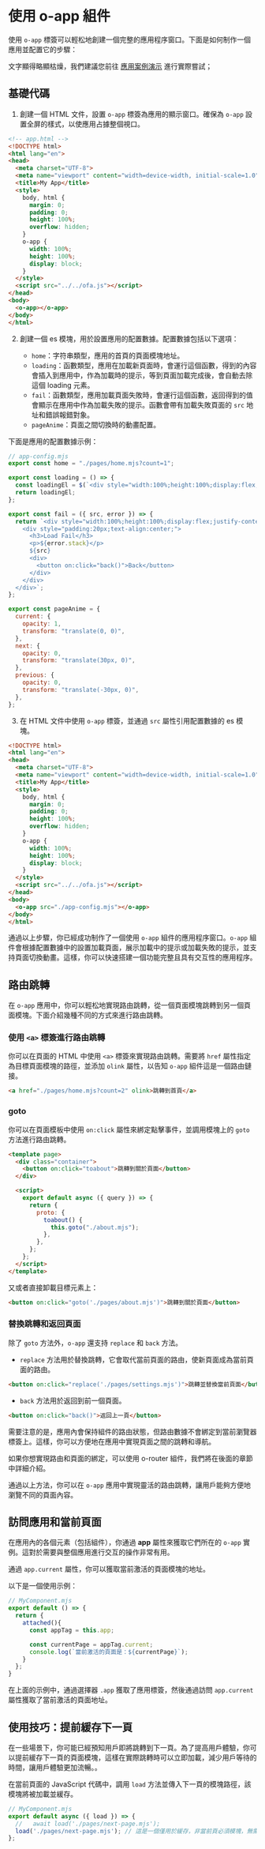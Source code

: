 # 使用 o-app 組件

使用 `o-app` 標簽可以輕松地創建一個完整的應用程序窗口。下面是如何制作一個應用並配置它的步驟：

文字顯得略顯枯燥，我們建議您前往 [應用案例演示](../../cases/use-app.md) 進行實際嘗試；

## 基礎代碼

1. 創建一個 HTML 文件，設置 `o-app` 標簽為應用的顯示窗口。確保為 `o-app` 設置全屏的樣式，以使應用占據整個視口。

```html
<!-- app.html -->
<!DOCTYPE html>
<html lang="en">
<head>
  <meta charset="UTF-8">
  <meta name="viewport" content="width=device-width, initial-scale=1.0">
  <title>My App</title>
  <style>
    body, html {
      margin: 0;
      padding: 0;
      height: 100%;
      overflow: hidden;
    }
    o-app {
      width: 100%;
      height: 100%;
      display: block;
    }
  </style>
  <script src="../../ofa.js"></script>
</head>
<body>
  <o-app></o-app>
</body>
</html>
```

2. 創建一個 es 模塊，用於設置應用的配置數據。配置數據包括以下選項：

   - `home`：字符串類型，應用的首頁的頁面模塊地址。
   - `loading`：函數類型，應用在加載新頁面時，會運行這個函數，得到的內容會插入到應用中，作為加載時的提示，等到頁面加載完成後，會自動去除這個 loading 元素。
   - `fail`：函數類型，應用加載頁面失敗時，會運行這個函數，返回得到的值會顯示在應用中作為加載失敗的提示。函數會帶有加載失敗頁面的 `src` 地址和錯誤報錯對象。
   - `pageAnime`：頁面之間切換時的動畫配置。

下面是應用的配置數據示例：

```javascript
// app-config.mjs
export const home = "./pages/home.mjs?count=1";

export const loading = () => {
  const loadingEl = $(`<div style="width:100%;height:100%;display:flex;justify-content:center;align-items:center;word-break:break-all;">Loading</div>`);
  return loadingEl;
};

export const fail = ({ src, error }) => {
  return `<div style="width:100%;height:100%;display:flex;justify-content:center;align-items:center;word-break:break-all;" data-testid="error-container">
    <div style="padding:20px;text-align:center;">
      <h3>Load Fail</h3> 
      <p>${error.stack}</p>
      ${src}
      <div>
        <button on:click="back()">Back</button>
      </div>
    </div>
  </div>`;
};

export const pageAnime = {
  current: {
    opacity: 1,
    transform: "translate(0, 0)",
  },
  next: {
    opacity: 0,
    transform: "translate(30px, 0)",
  },
  previous: {
    opacity: 0,
    transform: "translate(-30px, 0)",
  },
};
```

3. 在 HTML 文件中使用 `o-app` 標簽，並通過 `src` 屬性引用配置數據的 es 模塊。

```html
<!DOCTYPE html>
<html lang="en">
<head>
  <meta charset="UTF-8">
  <meta name="viewport" content="width=device-width, initial-scale=1.0">
  <title>My App</title>
  <style>
    body, html {
      margin: 0;
      padding: 0;
      height: 100%;
      overflow: hidden;
    }
    o-app {
      width: 100%;
      height: 100%;
      display: block;
    }
  </style>
  <script src="../../ofa.js"></script>
</head>
<body>
  <o-app src="./app-config.mjs"></o-app>
</body>
</html>
```

通過以上步驟，你已經成功制作了一個使用 `o-app` 組件的應用程序窗口。`o-app` 組件會根據配置數據中的設置加載頁面，展示加載中的提示或加載失敗的提示，並支持頁面切換動畫。這樣，你可以快速搭建一個功能完整且具有交互性的應用程序。

## 路由跳轉

在 `o-app` 應用中，你可以輕松地實現路由跳轉，從一個頁面模塊跳轉到另一個頁面模塊。下面介紹幾種不同的方式來進行路由跳轉。

### 使用 `<a>` 標簽進行路由跳轉

你可以在頁面的 HTML 中使用 `<a>` 標簽來實現路由跳轉。需要將 `href` 屬性指定為目標頁面模塊的路徑，並添加 `olink` 屬性，以告知 `o-app` 組件這是一個路由鏈接。

```html
<a href="./pages/home.mjs?count=2" olink>跳轉到首頁</a>
```

### goto

你可以在頁面模板中使用 `on:click` 屬性來綁定點擊事件，並調用模塊上的 `goto` 方法進行路由跳轉。

```html
<template page>
  <div class="container">
    <button on:click="toabout">跳轉到關於頁面</button>
  </div>

  <script>
    export default async ({ query }) => {
      return {
        proto: {
          toabout() {
            this.goto("./about.mjs");
          },
        },
      };
    };
  </script>
</template>
```

又或者直接卸載目標元素上：

```html
<button on:click="goto('./pages/about.mjs')">跳轉到關於頁面</button>
```

### 替換跳轉和返回頁面

除了 `goto` 方法外，`o-app` 還支持 `replace` 和 `back` 方法。

- `replace` 方法用於替換跳轉，它會取代當前頁面的路由，使新頁面成為當前頁面的路由。

```html
<button on:click="replace('./pages/settings.mjs')">跳轉並替換當前頁面</button>
```

- `back` 方法用於返回到前一個頁面。

```html
<button on:click="back()">返回上一頁</button>
```

需要注意的是，應用內會保持組件的路由狀態，但路由數據不會綁定到當前瀏覽器標簽上。這樣，你可以方便地在應用中實現頁面之間的跳轉和導航。

如果你想實現路由和頁面的綁定，可以使用 o-router 組件，我們將在後面的章節中詳細介紹。

通過以上方法，你可以在 `o-app` 應用中實現靈活的路由跳轉，讓用戶能夠方便地瀏覽不同的頁面內容。

## 訪問應用和當前頁面

在應用內的各個元素（包括組件），你通過 **app** 屬性來獲取它們所在的 `o-app` 實例。這對於需要與整個應用進行交互的操作非常有用。

通過 `app.current` 屬性，你可以獲取當前激活的頁面模塊的地址。

以下是一個使用示例：

```javascript
// MyComponent.mjs
export default () => {
  return {
    attached(){
      const appTag = this.app;

      const currentPage = appTag.current;
      console.log(`當前激活的頁面是：${currentPage}`);
    }
  };
}
```

在上面的示例中，通過選擇器 `.app` 獲取了應用標簽，然後通過訪問 `app.current` 屬性獲取了當前激活的頁面地址。

## 使用技巧：提前緩存下一頁

在一些場景下，你可能已經預知用戶即將跳轉到下一頁。為了提高用戶體驗，你可以提前緩存下一頁的頁面模塊，這樣在實際跳轉時可以立即加載，減少用戶等待的時間，讓用戶體驗更加流暢。。

在當前頁面的 JavaScript 代碼中，調用 `load` 方法並傳入下一頁的模塊路徑，該模塊將被加載並緩存。

```javascript
// MyComponent.mjs
export default async ({ load }) => {
  //   await load('./pages/next-page.mjs');
  load('./pages/next-page.mjs'); // 這是一個僅用於緩存，非當前頁必須模塊，無需添加 await
};
```